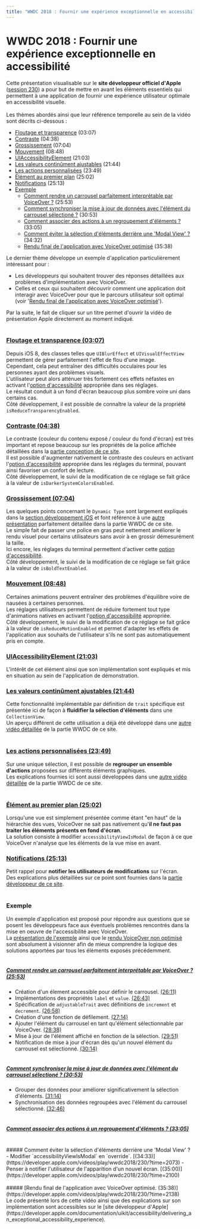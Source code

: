 ```yaml
---
title: "WWDC 2018 : Fournir une expérience exceptionnelle en accessibilité"
---
```


# WWDC 2018 : Fournir une expérience exceptionnelle en accessibilité

Cette présentation visualisable sur le **site développeur officiel d'<span lang="en">Apple</span>** ([session 230](https://developer.apple.com/videos/play/wwdc2018/230/)) a pour but de mettre en avant les éléments essentiels qui permettent à une application de fournir une expérience utilisateur optimale en accessibilité visuelle.
</br><img style="max-width: 700px; height: auto;" alt="" src="./images/iOSdev/wwdc18-230.png" />
</br></br>Les thèmes abordés ainsi que leur référence temporelle au sein de la vidéo sont décrits ci-dessous :

- [Floutage et transparence](#TransparencyAndBlurring) (03:07)
- [Contraste](#Contrast) (04:38)
- [Grossissement](#Sizing) (07:04)
- [Mouvement](#Motion) (08:48)
- [UIAccessibilityElement](#UIAccessibilityElement) (21:03)
- [Les valeurs continûment ajustables](#AdjustableValues) (21:44)
- [Les actions personnalisées](#CustomActions) (23:49)
- [Élément au premier plan](#accessibilityViewIsModal) (25:02)
- [Notifications](#Notifications) (25:13)
- [Exemple](#Demo)
    - [Comment rendre un carrousel parfaitement interprétable par VoiceOver ?](#DemoSetCarousel) (25:53)
    - [Comment synchroniser la mise à jour de données avec l'élément du carrousel sélectioné ?](#DemoUpdateData) (30:53)
    - [Comment associer des actions à un regroupement d'éléments ?](#DemoCustomActions) (33:05)
    - [Comment éviter la sélection d'éléments derrière une 'Modal View' ?](#DemoModalView) (34:32)
    - [Rendu final de l'application avec VoiceOver optimisé](#DemoExceptionalVoiceOverExperience) (35:38)

Le dernier thème développe un exemple d'application particulièrement intéressant pour :
- Les développeurs qui souhaitent trouver des réponses détaillées aux problèmes d'implémentation avec VoiceOver.
- Celles et ceux qui souhaitent découvrir comment une application doit interagir avec VoiceOver pour que le parcours utilisateur soit optimal (voir '[Rendu final de l'application avec VoiceOver optimisé](#DemoExceptionalVoiceOverExperience)').

Par la suite, le fait de cliquer sur un titre permet d'ouvrir la vidéo de présentation <span lang="en">Apple</span> directement au moment indiqué.
</br></br>
<a name="TransparencyAndBlurring"></a>
### [Floutage et transparence (03:07)](https://developer.apple.com/videos/play/wwdc2018/230/?time=187)
Depuis iOS 8, des classes telles que `UIBlurEffect` et `UIVisualEffectView` permettent de gérer parfaitement l'effet de flou d'une image.
</br>Cependant, cela peut entraîner des difficultés occulaires pour les personnes ayant des problèmes visuels.
</br>L'utilisateur peut alors atténuer très fortement ces effets néfastes en activant l'[option d'accessibilité](./criteria-ios-conception.html#options-d-accessibilit-) appropriée dans ses réglages.
</br><img style="max-width: 950px; height: auto;" alt="" src="./images/iOSdev/wwdc18-230-TransparencyAndBlurring_1.png" />
</br>Le résultat conduit à un fond d'écran beaucoup plus sombre voire uni dans certains cas.
</br><img style="max-width: 700px; height: auto;" alt="" src="./images/iOSdev/wwdc18-230-TransparencyAndBlurring_2.png" />
</br>Côté développement, il est possible de connaître la valeur de la propriété `isReduceTransparencyEnabled`.
</br><img style="max-width: 650px; height: auto;" alt="" src="./images/iOSdev/wwdc18-230-TransparencyAndBlurring_3.png" />

<a name="Contrast"></a>
### [Contraste (04:38)](https://developer.apple.com/videos/play/wwdc2018/230/?time=278)
Le contraste {couleur du contenu exposé / couleur du fond d'écran} est très important et repose beaucoup sur les propriétés de la police affichée détaillées dans la [partie conception de ce site](./criteria-ios-conception.html#couleurs).
</br>Il est possible d'augmenter nativement le contraste des couleurs en activant l'[option d'accessibilité](./criteria-ios-conception.html#options-d-accessibilit-) appropriée dans les réglages du terminal, pouvant ainsi favoriser un confort de lecture.
</br><img style="max-width: 600px; height: auto;" alt="" src="./images/iOSdev/wwdc18-230-Contrast_1.png" />
</br>Côté développement, le suivi de la modification de ce réglage se fait grâce à la valeur de `isDarkerSystemColorsEnabled`.
</br><img style="max-width: 650px; height: auto;" alt="" src="./images/iOSdev/wwdc18-230-Contrast_2.png" />

<a name="Sizing"></a>
### [Grossissement (07:04)](https://developer.apple.com/videos/play/wwdc2018/230/?time=424)
Les quelques points concernant le `Dynamic Type` sont largement expliqués dans la [section développement iOS](./criteria-ios-dev.html#taille-des-textes) et font référence à une [autre présentation](./criteria-ios-wwdc-17245.html) parfaitement détaillée dans la partie WWDC de ce site.
</br>Le simple fait de passer une police en gras peut nettement améliorer le rendu visuel pour certains utilisateurs sans avoir à en grossir démesurément la taille.
</br>Ici encore, les réglages du terminal permettent d'activer cette [option d'accessibilité](./criteria-ios-conception.html#options-d-accessibilit-).
</br><img style="max-width: 600px; height: auto;" alt="" src="./images/iOSdev/wwdc18-230-Sizing_1.png" />
</br>Côté développement, le suivi de la modification de ce réglage se fait grâce à la valeur de `isBoldTextEnabled`.
</br><img style="max-width: 600px; height: auto;" alt="" src="./images/iOSdev/wwdc18-230-Sizing_2.png" />

<a name="Motion"></a>
### [Mouvement (08:48)](https://developer.apple.com/videos/play/wwdc2018/230/?time=528)
Certaines animations peuvent entraîner des problèmes d'équilibre voire de nausées à certaines personnes.
</br>Les réglages utilisateurs permettent de réduire fortement tout type d'animations natives en activant l'[option d'accessibilité](./criteria-ios-conception.html#options-d-accessibilit-) appropriée.
</br><img style="max-width: 950px; height: auto;" alt="" src="./images/iOSdev/wwdc18-230-Motion_1.png" />
</br>Côté développement, le suivi de la modification de ce réglage se fait grâce à la valeur de `isReduceMotionEnabled` et permet d'adapter les effets de l'application aux souhaits de l'utilisateur s'ils ne sont pas automatiquement pris en compte.
</br><img style="max-width: 600px; height: auto;" alt="" src="./images/iOSdev/wwdc18-230-Motion_2.png" />

<a name="UIAccessibilityElement"></a>
### [UIAccessibilityElement (21:03)](https://developer.apple.com/videos/play/wwdc2018/230/?time=1263)
L'intérêt de cet élément ainsi que son implémentation sont expliqués et mis en situation au sein de l'application de démonstration.
</br><img style="max-width: 550px; height: auto;" alt="" src="./images/iOSdev/wwdc18-230-UIAccessibilityElement.png" />

<a name="AdjustableValues"></a>
### [Les valeurs continûment ajustables (21:44)](https://developer.apple.com/videos/play/wwdc2018/230/?time=1304)
Cette fonctionnalité implémentable par définition de `trait` spécifique est présentée ici de façon à **fluidifier la sélection d'éléments** dans une `CollectionView`.
</br><img style="max-width: 550px; height: auto;" alt="" src="./images/iOSdev/wwdc18-230-AdjustableValues.png" />
</br>Un aperçu différent de cette utilisation a déjà été développé dans une [autre vidéo détaillée](./criteria-ios-wwdc-17215.html#AdjustableValues) de la partie WWDC de ce site.
</br></br>
<a name="CustomActions"></a>
### [Les actions personnalisées (23:49)](https://developer.apple.com/videos/play/wwdc2018/230/?time=1429)
Sur une unique sélection, il est possible de **regrouper un ensemble d'actions** proposées sur différents éléments graphiques.
</br><img style="max-width: 700px; height: auto;" alt="" src="./images/iOSdev/wwdc18-230-CustomActions.png" />
</br>Les explications fournies ici sont aussi développées dans une [autre vidéo détaillée](./criteria-ios-wwdc-17215.html#CustomActions) de la partie WWDC de ce site.
</br></br>
<a name="accessibilityViewIsModal"></a>
### [Élément au premier plan (25:02)](https://developer.apple.com/videos/play/wwdc2018/230/?time=1502)
Lorsqu'une vue est simplement présentée comme étant "en haut" de la hiérarchie des vues, VoiceOver ne sait pas nativement qu'**il ne faut pas traiter les éléments présents en fond d'écran**.
</br>La solution consiste à modifier `accessibilityViewIsModal` de façon à ce que VoiceOver n'analyse que les éléments de la vue mise en avant.
</br><img style="max-width: 450px; height: auto;" alt="" src="./images/iOSdev/wwdc18-230-ModalView.png" />

<a name="Notifications"></a>
### [Notifications (25:13)](https://developer.apple.com/videos/play/wwdc2018/230/?time=1513)
Petit rappel pour **notifier les utilisateurs de modifications** sur l'écran.
</br><img style="max-width: 800px; height: auto;" alt="" src="./images/iOSdev/wwdc18-230-Notifications.png" />
</br>Des explications plus détaillées sur ce point sont fournies dans la [partie développeur de ce site](./criteria-ios-dev.html#informer-d-une-modification-sur-la-page).
</br></br>
<a name="Demo"></a>
### Exemple
Un exemple d'application est proposé pour répondre aux questions que se posent les développeurs face aux éventuels problèmes rencontrés dans la mise en oeuvre de l'accessibilité avec VoiceOver.
</br>La [présentation de l'exemple](https://developer.apple.com/videos/play/wwdc2018/230/?time=938) ainsi que le [rendu VoiceOver non optimisé](https://developer.apple.com/videos/play/wwdc2018/230/?time=1022) sont absolument à visionner afin de mieux comprendre la logique des solutions apportées par tous les éléments exposés précédemment.</br></br>
<a name="DemoSetCarousel"></a>
##### [Comment rendre un carrousel parfaitement interprétable par VoiceOver ? (25:53)](https://developer.apple.com/videos/play/wwdc2018/230/?time=1553)
- Création d'un élement accessible pour définir le carrousel. [(26:11)](https://developer.apple.com/videos/play/wwdc2018/230/?time=1571)
- Implémentations des propriétés `label` et `value`. [(26:43)](https://developer.apple.com/videos/play/wwdc2018/230/?time=1603)
- Spécification de `adjustableTrait` avec définitions de `increment` et `decrement`. [(26:58)](https://developer.apple.com/videos/play/wwdc2018/230/?time=1618)
- Création d'une fonction de défilement. [(27:14)](https://developer.apple.com/videos/play/wwdc2018/230/?time=1634)
- Ajouter l'élément du carrousel en tant qu'élément sélectionnable par VoiceOver. [(28:38)](https://developer.apple.com/videos/play/wwdc2018/230/?time=1718)
- Mise à jour de l'élément affiché en fonction de la sélection. [(29:51)](https://developer.apple.com/videos/play/wwdc2018/230/?time=1791)
- Notification de mise à jour d'écran dès qu'un nouvel élément du carrousel est sélectionné. [(30:14)](https://developer.apple.com/videos/play/wwdc2018/230/?time=1814)
</br></br>
<a name="DemoUpdateData"></a>
##### [Comment synchroniser la mise à jour de données avec l'élément du carrousel sélectioné ? (30:53)](https://developer.apple.com/videos/play/wwdc2018/230/?time=1853)
- Grouper des données pour améliorer significativement la sélection d'éléments. [(31:14)](https://developer.apple.com/videos/play/wwdc2018/230/?time=1874)
- Synchronisation des données regroupées avec l'élément du carrousel sélectionné. [(32:46)](https://developer.apple.com/videos/play/wwdc2018/230/?time=1966)
</br></br>
<a name="DemoCustomActions"></a>
##### [Comment associer des actions à un regroupement d'éléments ? (33:05)](https://developer.apple.com/videos/play/wwdc2018/230/?time=1985)
</br>
<a name="DemoModalView"></a>
##### Comment éviter la sélection d'éléments derrière une 'Modal View' ?
- Modifier `accessibilityViewIsModal` en `override`. [(34:33)](https://developer.apple.com/videos/play/wwdc2018/230/?time=2073)
- Penser à notifier l'utilisateur de l'apparition d'un nouvel écran. [(35:00)](https://developer.apple.com/videos/play/wwdc2018/230/?time=2100)
</br></br>
<a name="DemoExceptionalVoiceOverExperience"></a>
##### [Rendu final de l'application avec VoiceOver optimisé. (35:38)](https://developer.apple.com/videos/play/wwdc2018/230/?time=2138)

</br>
Le code présenté lors de cette vidéo ainsi que des explications sur son implémentation sont accessibles sur le [site développeur d'<span lang="en">Apple</span>](https://developer.apple.com/documentation/uikit/accessibility/delivering_an_exceptional_accessibility_experience).
